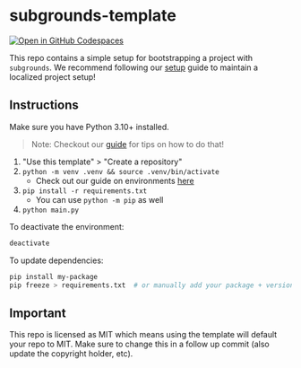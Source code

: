 # subgrounds-template

[![Open in GitHub Codespaces](https://github.com/codespaces/badge.svg)](https://codespaces.new/0xPlaygrounds/subgrounds-template)

This repo contains a simple setup for bootstrapping a project with `subgrounds`. We recommend following our [setup](https://docs.playgrounds.network/subgrounds/faq/setup/) guide to maintain a localized project setup!

## Instructions

Make sure you have Python 3.10+ installed.

> Note: Checkout our [guide](https://docs.playgrounds.network/subgrounds/faq/setup/version_management) for tips on how to do that!

1. "Use this template" > "Create a repository"
2. `python -m venv .venv && source .venv/bin/activate`
   - Check out our guide on environments [here](https://docs.playgrounds.network/subgrounds/faq/setup)
3. `pip install -r requirements.txt`
   - You can use `python -m pip` as well
4. `python main.py`

To deactivate the environment:

```bash
deactivate
```

To update dependencies:

```bash
pip install my-package
pip freeze > requirements.txt  # or manually add your package + version
```

## Important
This repo is licensed as MIT which means using the template will default your repo to MIT. Make sure to change this in a follow up commit (also update the copyright holder, etc).
